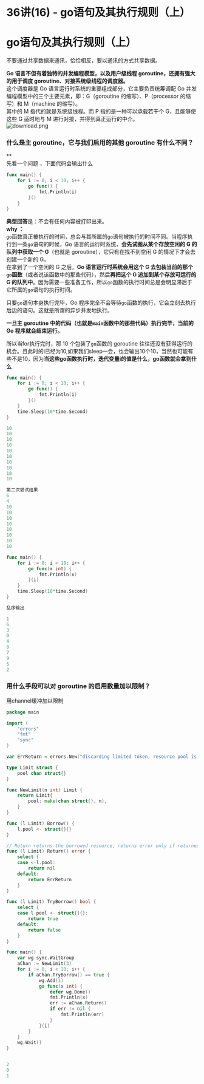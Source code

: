 # 36讲(16) - go语句及其执行规则（上）

<a name="hPlTQ"></a>
# go语句及其执行规则（上）

不要通过共享数据来通讯，恰恰相反，要以通讯的方式共享数据。

**Go 语言不但有着独特的并发编程模型，以及用户级线程 goroutine，还拥有强大的用于调度 goroutine、对接系统级线程的调度器。**<br />这个调度器是 Go 语言运行时系统的重要组成部分，它主要负责统筹调配 Go 并发编程模型中的三个主要元素，即：G（goroutine 的缩写）、P（processor 的缩写）和 M（machine 的缩写）。<br />其中的 M 指代的就是系统级线程。而 P 指的是一种可以承载若干个 G，且能够使这些 G 适时地与 M 进行对接，并得到真正运行的中介。<br />![download.png](https://cdn.nlark.com/yuque/0/2019/png/433338/1571376297284-d61b4df4-b4bb-4706-b8e4-413efbbcfcf6.png#align=left&display=inline&height=820&name=download.png&originHeight=820&originWidth=1589&search=&size=230235&status=done&width=1589)
<a name="2XWzK"></a>
### **什么是主 goroutine，它与我们启用的其他 goroutine 有什么不同？**
**<br />先看一个问题 ，下面代码会输出什么

```go
func main() {
	for i := 0; i < 10; i++ {
		go func() {
			fmt.Println(i)
		}()
	}
}
```
**典型回答**是：不会有任何内容被打印出来。<br />**why ：**<br />
`go`函数真正被执行的时间，总会与其所属的`go`语句被执行的时间不同。当程序执行到一条`go`语句的时候，Go 语言的运行时系统，**会先试图从某个存放空闲的 G 的队列中获取一个 G**（也就是 goroutine），它只有在找不到空闲 G 的情况下才会去创建一个新的 G。<br />
在拿到了一个空闲的 G 之后，**Go 语言运行时系统会用这个 G 去包装当前的那个`go`函数**（或者说该函数中的那些代码），然后**再把这个 G 追加到某个存放可运行的 G 的队列中**。因为需要一些准备工作，所以`go`函数的执行时间总是会明显滞后于它所属的`go`语句的执行时间。

只要`go`语句本身执行完毕，Go 程序完全不会等待`go`函数的执行，它会立刻去执行后边的语句。这就是所谓的异步并发地执行。

**一旦主 goroutine 中的代码（也就是`main`函数中的那些代码）执行完毕，当前的 Go 程序就会结束运行。**

所以当for执行完时，那 10 个包装了`go`函数的 goroutine 往往还没有获得运行的机会。且此时的i已经为10,如果我们sleep一会，也会输出10个10，当然也可能有些不是10，因为**当这些go函数执行时，迭代变量i的值是什么，go函数就会拿到什么**

```go
func main() {
	for i := 0; i < 10; i++ {
		go func() {
			fmt.Println(i)
		}()
	}
	time.Sleep(10*time.Second)
}

10
10
10
10
10
10
10
10
10
10

第二次尝试结果
6
4
10
10
10
10
10
10
10
10
```

```go
func main() {
	for i := 0; i < 10; i++ {
		go func(x int) {
			fmt.Println(x)
		}(i)
	}
	time.Sleep(10*time.Second)
}

乱序输出

1
6
3
0
4
8
7
9
5
2
```

<a name="gqgbf"></a>
### 用什么手段可以对 goroutine 的启用数量加以限制？
用channel缓冲加以限制

```go
package main

import (
	"errors"
	"fmt"
	"sync"
)

var ErrReturn = errors.New("discarding limited token, resource pool is full, someone returned multiple times")

type Limit struct {
	pool chan struct{}
}

func NewLimit(n int) Limit {
	return Limit{
		pool: make(chan struct{}, n),
	}
}

func (l Limit) Borrow() {
	l.pool <- struct{}{}
}

// Return returns the borrowed resource, returns error only if returned more than borrowed.
func (l Limit) Return() error {
	select {
	case <-l.pool:
		return nil
	default:
		return ErrReturn
	}
}

func (l Limit) TryBorrow() bool {
	select {
	case l.pool <- struct{}{}:
		return true
	default:
		return false
	}
}

func main() {
	var wg sync.WaitGroup
	aChan := NewLimit(3)
	for i := 0; i < 10; i++ {
		if aChan.TryBorrow() == true {
			wg.Add(1)
			go func(x int) {
				defer wg.Done()
				fmt.Println(x)
				err := aChan.Return()
				if err != nil {
					fmt.Println(err)
				}
			}(i)
		}
	}
	wg.Wait()
}


2
0
1
```

